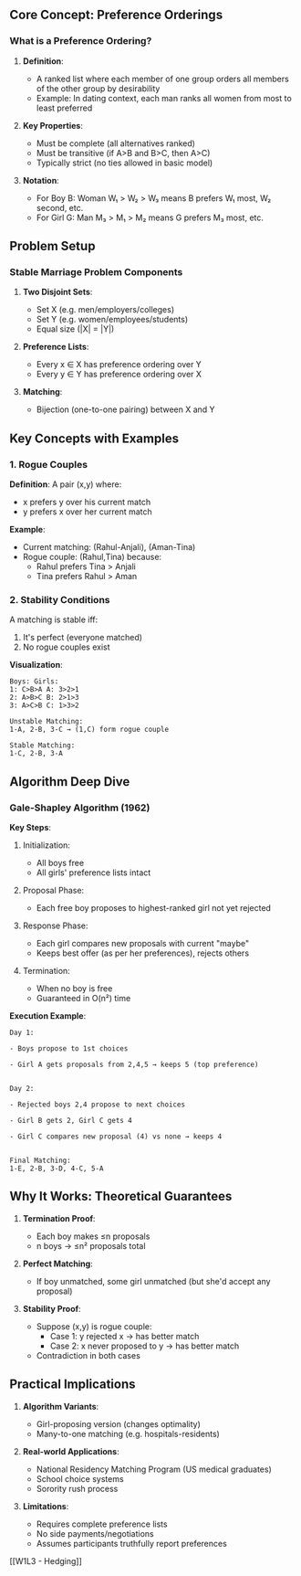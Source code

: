 ## Core Concept: Preference Orderings
### What is a Preference Ordering?
1. **Definition**: 
   - A ranked list where each member of one group orders all members of the other group by desirability
   - Example: In dating context, each man ranks all women from most to least preferred

2. **Key Properties**:
   - Must be complete (all alternatives ranked)
   - Must be transitive (if A>B and B>C, then A>C)
   - Typically strict (no ties allowed in basic model)

3. **Notation**:
   - For Boy B: Woman W₁ > W₂ > W₃ means B prefers W₁ most, W₂ second, etc.
   - For Girl G: Man M₃ > M₁ > M₂ means G prefers M₃ most, etc.

## Problem Setup
### Stable Marriage Problem Components
1. **Two Disjoint Sets**:
   - Set X (e.g. men/employers/colleges)
   - Set Y (e.g. women/employees/students)
   - Equal size (|X| = |Y|)

2. **Preference Lists**:
   - Every x ∈ X has preference ordering over Y
   - Every y ∈ Y has preference ordering over X

3. **Matching**:
   - Bijection (one-to-one pairing) between X and Y

## Key Concepts with Examples
### 1. Rogue Couples
**Definition**: A pair (x,y) where:
- x prefers y over his current match
- y prefers x over her current match

**Example**:
- Current matching: (Rahul-Anjali), (Aman-Tina)
- Rogue couple: (Rahul,Tina) because:
  - Rahul prefers Tina > Anjali
  - Tina prefers Rahul > Aman

### 2. Stability Conditions
A matching is stable iff:
1. It's perfect (everyone matched)
2. No rogue couples exist

**Visualization**:
```
Boys: Girls:  
1: C>B>A A: 3>2>1  
2: A>B>C B: 2>1>3  
3: A>C>B C: 1>3>2

Unstable Matching:  
1-A, 2-B, 3-C → (1,C) form rogue couple

Stable Matching:  
1-C, 2-B, 3-A
```


## Algorithm Deep Dive
### Gale-Shapley Algorithm (1962)
**Key Steps**:
1. Initialization:
   - All boys free
   - All girls' preference lists intact

2. Proposal Phase:
   - Each free boy proposes to highest-ranked girl not yet rejected

3. Response Phase:
   - Each girl compares new proposals with current "maybe"
   - Keeps best offer (as per her preferences), rejects others

4. Termination:
   - When no boy is free
   - Guaranteed in O(n²) time

**Execution Example**:
```
Day 1:

- Boys propose to 1st choices
    
- Girl A gets proposals from 2,4,5 → keeps 5 (top preference)
    

Day 2:

- Rejected boys 2,4 propose to next choices
    
- Girl B gets 2, Girl C gets 4
    
- Girl C compares new proposal (4) vs none → keeps 4
    

Final Matching:  
1-E, 2-B, 3-D, 4-C, 5-A
```


## Why It Works: Theoretical Guarantees
1. **Termination Proof**:
   - Each boy makes ≤n proposals
   - n boys → ≤n² proposals total

2. **Perfect Matching**:
   - If boy unmatched, some girl unmatched (but she'd accept any proposal)

3. **Stability Proof**:
   - Suppose (x,y) is rogue couple:
     - Case 1: y rejected x → has better match
     - Case 2: x never proposed to y → has better match
   - Contradiction in both cases

## Practical Implications
1. **Algorithm Variants**:
   - Girl-proposing version (changes optimality)
   - Many-to-one matching (e.g. hospitals-residents)

2. **Real-world Applications**:
   - National Residency Matching Program (US medical graduates)
   - School choice systems
   - Sorority rush process

3. **Limitations**:
   - Requires complete preference lists
   - No side payments/negotiations
   - Assumes participants truthfully report preferences

[[W1L3 - Hedging]]